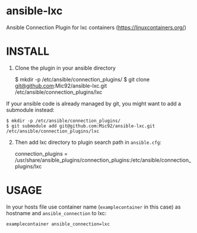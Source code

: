 ansible-lxc
===========

Ansible Connection Plugin for lxc containers (https://linuxcontainers.org/)

INSTALL
=======

1. Clone the plugin in your ansible directory

    $ mkdir -p /etc/ansible/connection_plugins/
    $ git clone git@github.com:Mic92/ansible-lxc.git /etc/ansible/connection_plugins/lxc

If your ansible code is already managed by git, you might want to add a submodule instead:

    $ mkdir -p /etc/ansible/connection_plugins/
    $ git submodule add git@github.com:Mic92/ansible-lxc.git /etc/ansible/connection_plugins/lxc

2. Then add lxc directory to plugin search path in `ansible.cfg`:

    connection_plugins = /usr/share/ansible_plugins/connection_plugins:/etc/ansible/connection_plugins/lxc

USAGE
=====

In your hosts file use container name (`examplecontainer` in this case) as hostname and `ansible_connection` to lxc:

    examplecontainer ansible_connection=lxc
